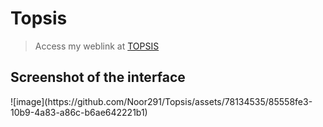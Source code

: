 # Topsis

> Access my weblink at <a href="http://noor2910.pythonanywhere.com/" target="_blank">TOPSIS</a>
<h2>Screenshot of the interface</h2>
![image](https://github.com/Noor291/Topsis/assets/78134535/85558fe3-10b9-4a83-a86c-b6ae642221b1)

